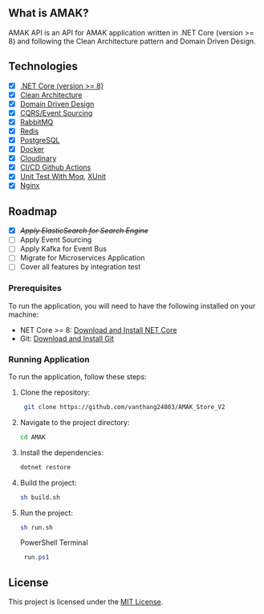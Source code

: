 ## What is AMAK?

AMAK API is an API for AMAK application written in .NET Core (version >= 8) and following the Clean Architecture pattern and Domain Driven Design.

## Technologies

- [x] [.NET Core (version >= 8)](https://dotnet.microsoft.com/)
- [x] [Clean Architecture](https://github.com/jasontaylordev/CleanArchitecture)
- [x] [Domain Driven Design](https://domainlanguage.com/)
- [x] [CQRS/Event Sourcing](https://martinfowler.com/bliki/CQRS.html)
- [x] [RabbitMQ](https://www.rabbitmq.com/)
- [x] [Redis](https://redis.io/)
- [x] [PostgreSQL](https://www.postgresql.org/)
- [x] [Docker](https://www.docker.com/)
- [x] [Cloudinary](https://cloudinary.com/)
- [x] [CI/CD Github Actions](https://docs.github.com/en/actions)
- [x] [Unit Test With Moq](https://github.com/moq/moq4), [XUnit](https://xunit.net/)
- [x] [Nginx](https://nginx.org/en/)

## Roadmap

- [x] _~~Apply ElasticSearch for Search Engine~~_
- [ ] Apply Event Sourcing
- [ ] Apply Kafka for Event Bus
- [ ] Migrate for Microservices Application
- [ ] Cover all features by integration test

### Prerequisites

To run the application, you will need to have the following installed on your machine:

- NET Core >= 8: [Download and Install NET Core](https://dotnet.microsoft.com/en-us/download/dotnet/8.0)
- Git: [Download and Install Git](https://git-scm.com/downloads)

### Running Application

To run the application, follow these steps:

1. Clone the repository:

   ```bash
    git clone https://github.com/vanthang24803/AMAK_Store_V2
   ```

2. Navigate to the project directory:

   ```bash
   cd AMAK
   ```

3. Install the dependencies:

   ```bash
   dotnet restore
   ```

4. Build the project:

   ```bash
   sh build.sh
   ```

5. Run the project:

   ```bash
   sh run.sh
   ```

   PowerShell Terminal

   ```ps1
    run.ps1
   ```

## License

This project is licensed under the [MIT License](LICENSE).
